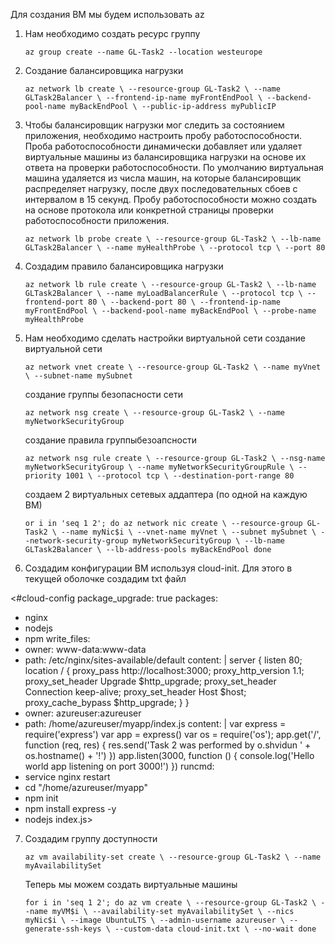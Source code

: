 Для создания ВМ мы будем использовать az
1. Нам необходимо создать ресурс группу

	`az group create --name GL-Task2 --location westeurope`
	
	
2. Создание балансировщика нагрузки
	
	`az network lb create \
		--resource-group GL-Task2 \
		--name GLTask2Balancer \
		--frontend-ip-name myFrontEndPool \
		--backend-pool-name myBackEndPool \
		--public-ip-address myPublicIP`
		
3. Чтобы балансировщик нагрузки мог следить за состоянием приложения, необходимо настроить пробу работоспособности. Проба работоспособности динамически добавляет или удаляет виртуальные машины из балансировщика нагрузки на основе их ответа на проверки работоспособности. По умолчанию виртуальная машина удаляется из числа машин, на которые балансировщик распределяет нагрузку, после двух последовательных сбоев с интервалом в 15 секунд. Пробу работоспособности можно создать на основе протокола или конкретной страницы проверки работоспособности приложения.
	
	`az network lb probe create \
		--resource-group GL-Task2 \
		--lb-name GLTask2Balancer \
		--name myHealthProbe \
		--protocol tcp \
		--port 80`
		
4. Создадим правило балансировщика нагрузки
	
	`az network lb rule create \
		--resource-group GL-Task2 \
		--lb-name GLTask2Balancer \
		--name myLoadBalancerRule \
		--protocol tcp \
		--frontend-port 80 \
		--backend-port 80 \
		--frontend-ip-name myFrontEndPool \
		--backend-pool-name myBackEndPool \
		--probe-name myHealthProbe`
		
5. Нам необходимо сделать настройки виртуальной сети
	создание виртуальной сети
	
	`az network vnet create \
		--resource-group GL-Task2 \
		--name myVnet \
		--subnet-name mySubnet`
		
	создание группы безопасности сети
	
	`az network nsg create \
		--resource-group GL-Task2 \
		--name myNetworkSecurityGroup`
	
	создание правила группыбезоапсности
	
	`az network nsg rule create \
		--resource-group GL-Task2 \
		--nsg-name myNetworkSecurityGroup \
		--name myNetworkSecurityGroupRule \
		--priority 1001 \
		--protocol tcp \
		--destination-port-range 80`
		
	создаем 2 виртуальных сетевых аддаптера (по одной на каждую ВМ)	
	
	`or i in 'seq 1 2'; do
		az network nic create \
			--resource-group GL-Task2 \
			--name myNic$i \
			--vnet-name myVnet \
			--subnet mySubnet \
			--network-security-group myNetworkSecurityGroup \
			--lb-name GLTask2Balancer \
			--lb-address-pools myBackEndPool
	done`
	
6. Создадим конфигурации ВМ используя cloud-init. Для этого в текущей оболочке создадим txt файл

<#cloud-config
package_upgrade: true
packages:
  - nginx
  - nodejs
  - npm
write_files:
  - owner: www-data:www-data
  - path: /etc/nginx/sites-available/default
    content: |
      server {
        listen 80;
        location / {
          proxy_pass http://localhost:3000;
          proxy_http_version 1.1;
          proxy_set_header Upgrade $http_upgrade;
          proxy_set_header Connection keep-alive;
          proxy_set_header Host $host;
          proxy_cache_bypass $http_upgrade;
        }
      }
  - owner: azureuser:azureuser
  - path: /home/azureuser/myapp/index.js
    content: |
      var express = require('express')
      var app = express()
      var os = require('os');
      app.get('/', function (req, res) {
        res.send('Task 2 was performed by o.shvidun  ' + os.hostname() + '!')
      })
      app.listen(3000, function () {
        console.log('Hello world app listening on port 3000!')
      })
runcmd:
  - service nginx restart
  - cd "/home/azureuser/myapp"
  - npm init
  - npm install express -y
  - nodejs index.js>
  
 7. Создадим группу доступности
 
	`az vm availability-set create \
		--resource-group GL-Task2 \
		--name myAvailabilitySet`
		
	Теперь мы можем создать виртуальные машины
	
	`for i in 'seq 1 2'; do
		az vm create \
			--resource-group GL-Task2 \
			--name myVM$i \
			--availability-set myAvailabilitySet \
			--nics myNic$i \
			--image UbuntuLTS \
			--admin-username azureuser \
			--generate-ssh-keys \
			--custom-data cloud-init.txt \
			--no-wait
	done`
